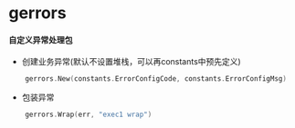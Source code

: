 # gerrors

#### 自定义异常处理包
* 创建业务异常(默认不设置堆栈，可以再constants中预先定义)
```go
    gerrors.New(constants.ErrorConfigCode, constants.ErrorConfigMsg)
```

* 包装异常
```go
    gerrors.Wrap(err, "exec1 wrap")
```
